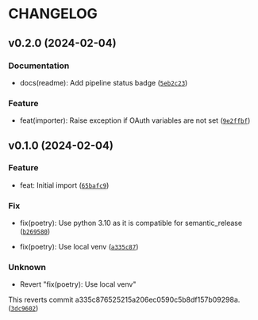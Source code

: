 # CHANGELOG



## v0.2.0 (2024-02-04)

### Documentation

* docs(readme): Add pipeline status badge ([`5eb2c23`](https://github.com/abelazo/spotify-tools/commit/5eb2c23bad27f7ae6aed9b486654f5c59d68e1b3))

### Feature

* feat(importer): Raise exception if OAuth variables are not set ([`9e2ffbf`](https://github.com/abelazo/spotify-tools/commit/9e2ffbf1f267e3febdabc2fb0cf57d1043485f42))


## v0.1.0 (2024-02-04)

### Feature

* feat: Initial import ([`65bafc9`](https://github.com/abelazo/spotify-tools/commit/65bafc97673dd67e44a9a3828c5cf14aacc34dfa))

### Fix

* fix(poetry): Use python 3.10 as it is compatible for semantic_release ([`b269580`](https://github.com/abelazo/spotify-tools/commit/b2695800c9b7a75a7dfa86b187f5956373917689))

* fix(poetry): Use local venv ([`a335c87`](https://github.com/abelazo/spotify-tools/commit/a335c876525215a206ec0590c5b8df157b09298a))

### Unknown

* Revert &#34;fix(poetry): Use local venv&#34;

This reverts commit a335c876525215a206ec0590c5b8df157b09298a. ([`3dc9602`](https://github.com/abelazo/spotify-tools/commit/3dc9602d3f7699ef7cc8889cd8748e44604619ab))
